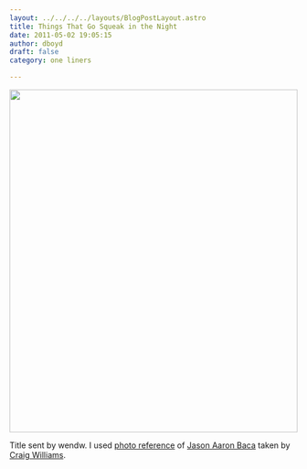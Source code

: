 ```yaml
---
layout: ../../../../layouts/BlogPostLayout.astro
title: Things That Go Squeak in the Night
date: 2011-05-02 19:05:15
author: dboyd
draft: false
category: one liners

---
```

<img
    src="https://img.danaboyd.com/images/2011/05/dagger.jpeg"
    alt=""
    style="width: clamp(0px, 100%, 600px); height: auto;"
/>

Title sent by wendw. I used <a href="https://www.deviantart.com/jasonaaronbaca/art/apr-Jason-Aaron-Baca-6-201794898">photo reference</a> of <a href="https://www.deviantart.com/jasonaaronbaca">Jason Aaron Baca</a> taken by <a href="http://www.awesomeheadshots.com/">Craig Williams</a>.